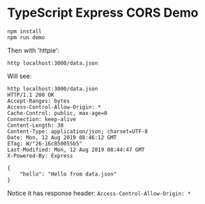 TypeScript Express CORS Demo
============================

```
npm install
npm run demo
```

Then with 'httpie':

```
http localhost:3000/data.json
```

Will see:

```
http localhost:3000/data.json
HTTP/1.1 200 OK
Accept-Ranges: bytes
Access-Control-Allow-Origin: *
Cache-Control: public, max-age=0
Connection: keep-alive
Content-Length: 38
Content-Type: application/json; charset=UTF-8
Date: Mon, 12 Aug 2019 08:46:12 GMT
ETag: W/"26-16c850055b5"
Last-Modified: Mon, 12 Aug 2019 08:44:47 GMT
X-Powered-By: Express

{
    "hello": "Hello from data.json"
}

```

Notice it has response header: `Access-Control-Allow-Origin: *`
